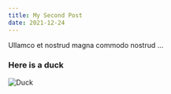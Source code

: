 ```yaml
---
title: My Second Post
date: 2021-12-24
---
```


Ullamco et nostrud magna commodo nostrud ...

### Here is a duck

![Duck](https://hips.hearstapps.com/hmg-prod/images/how-to-keep-ducks-call-ducks-1615457181.jpg?crop=0.669xw:1.00xh;0.166xw,0&resize=1200:*)
